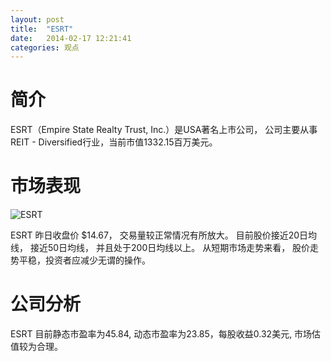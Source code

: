 ```yaml
---
layout: post
title:  "ESRT"
date:   2014-02-17 12:21:41
categories: 观点
---
```


# 简介
ESRT（Empire State Realty Trust, Inc.）是USA著名上市公司，
公司主要从事REIT - Diversified行业，当前市值1332.15百万美元。

# 市场表现

![ESRT](http://finviz.com/chart.ashx?t=ESRT&ty=c&ta=1&p=d&s=l)

ESRT 昨日收盘价 $14.67，
交易量较正常情况有所放大。
目前股价接近20日均线，
接近50日均线，
并且处于200日均线以上。
从短期市场走势来看，
股价走势平稳，投资者应减少无谓的操作。

# 公司分析
ESRT 目前静态市盈率为45.84, 动态市盈率为23.85，每股收益0.32美元,
市场估值较为合理。
